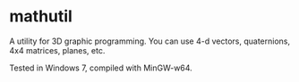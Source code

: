 # mathutil
A utility for 3D graphic programming. You can use 4-d vectors, quaternions, 4x4 matrices, planes, etc.

Tested in Windows 7, compiled with MinGW-w64.
